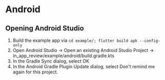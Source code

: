 # Android

## Opening Android Studio

1. Build the example app via `cd example/; flutter build apk --config-only`
2. Open Android Studio -> Open an existing Android Studio Project -> in_app_review/example/android/build.gradle.kts
3. In the Gradle Sync dialog, select OK
4. In the Android Gradle Plugin Update dialog, select Don't remind me again for this project.